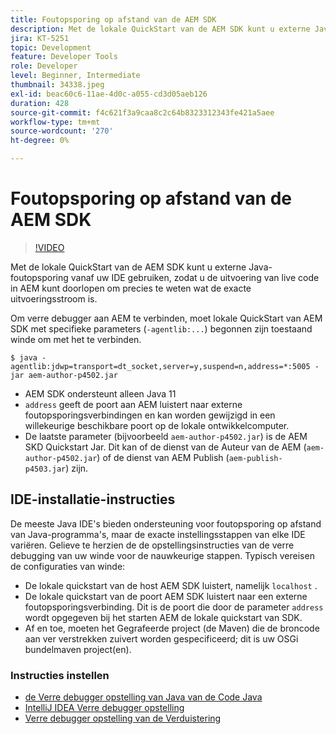 ```yaml
---
title: Foutopsporing op afstand van de AEM SDK
description: Met de lokale QuickStart van de AEM SDK kunt u externe Java-foutopsporing vanaf uw IDE gebruiken, zodat u de uitvoering van live code in AEM kunt doorlopen om precies te weten wat de exacte uitvoeringsstroom is.
jira: KT-5251
topic: Development
feature: Developer Tools
role: Developer
level: Beginner, Intermediate
thumbnail: 34338.jpeg
exl-id: beac60c6-11ae-4d0c-a055-cd3d05aeb126
duration: 428
source-git-commit: f4c621f3a9caa8c2c64b8323312343fe421a5aee
workflow-type: tm+mt
source-wordcount: '270'
ht-degree: 0%

---
```


# Foutopsporing op afstand van de AEM SDK

>[!VIDEO](https://video.tv.adobe.com/v/34338?quality=12&learn=on)

Met de lokale QuickStart van de AEM SDK kunt u externe Java-foutopsporing vanaf uw IDE gebruiken, zodat u de uitvoering van live code in AEM kunt doorlopen om precies te weten wat de exacte uitvoeringsstroom is.

Om verre debugger aan AEM te verbinden, moet lokale QuickStart van AEM SDK met specifieke parameters (`-agentlib:...`) begonnen zijn toestaand winde om met het te verbinden.

```
$ java -agentlib:jdwp=transport=dt_socket,server=y,suspend=n,address=*:5005 -jar aem-author-p4502.jar   
```

+ AEM SDK ondersteunt alleen Java 11
+ `address` geeft de poort aan AEM luistert naar externe foutopsporingsverbindingen en kan worden gewijzigd in een willekeurige beschikbare poort op de lokale ontwikkelcomputer.
+ De laatste parameter (bijvoorbeeld `aem-author-p4502.jar`) is de AEM SKD Quickstart Jar. Dit kan of de dienst van de Auteur van de AEM (`aem-author-p4502.jar`) of de dienst van AEM Publish (`aem-publish-p4503.jar`) zijn.


## IDE-installatie-instructies

De meeste Java IDE&#39;s bieden ondersteuning voor foutopsporing op afstand van Java-programma&#39;s, maar de exacte instellingsstappen van elke IDE variëren. Gelieve te herzien de de opstellingsinstructies van de verre debugging van uw winde voor de nauwkeurige stappen. Typisch vereisen de configuraties van winde:

+ De lokale quickstart van de host AEM SDK luistert, namelijk `localhost` .
+ De lokale quickstart van de poort AEM SDK luistert naar een externe foutopsporingsverbinding. Dit is de poort die door de parameter `address` wordt opgegeven bij het starten AEM de lokale quickstart van SDK.
+ Af en toe, moeten het Gegrafeerde project (de Maven) die de broncode aan ver verstrekken zuivert worden gespecificeerd; dit is uw OSGi bundelmaven project(en).

### Instructies instellen

+ [ de Verre debugger opstelling van Java van de Code Java ](https://code.visualstudio.com/docs/java/java-debugging)
+ [ IntelliJ IDEA Verre debugger opstelling ](https://www.jetbrains.com/help/idea/tutorial-remote-debug.html)
+ [ Verre debugger opstelling van de Verduistering ](https://javapapers.com/core-java/java-remote-debug-with-eclipse/)
